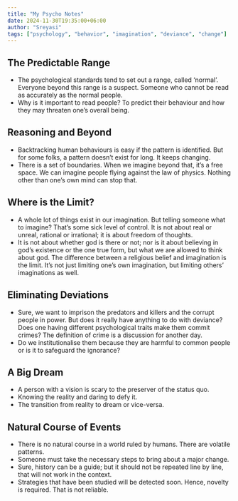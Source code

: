 ```yaml
---
title: "My Psycho Notes"
date: 2024-11-30T19:35:00+06:00
author: "Sreyasi"
tags: ["psychology", "behavior", "imagination", "deviance", "change"]
---
```


## The Predictable Range

- The psychological standards tend to set out a range, called ‘normal’. Everyone beyond this range is a suspect. Someone who cannot be read as accurately as the normal people.
- Why is it important to read people? To predict their behaviour and how they may threaten one’s overall being.

## Reasoning and Beyond

- Backtracking human behaviours is easy if the pattern is identified. But for some folks, a pattern doesn’t exist for long. It keeps changing.
- There is a set of boundaries. When we imagine beyond that, it’s a free space. We can imagine people flying against the law of physics. Nothing other than one’s own mind can stop that.

## Where is the Limit?

- A whole lot of things exist in our imagination. But telling someone what to imagine? That’s some sick level of control. It is not about real or unreal, rational or irrational; it is about freedom of thoughts.
- It is not about whether god is there or not; nor is it about believing in god’s existence or the one true form, but what we are allowed to think about god. The difference between a religious belief and imagination is the limit. It’s not just limiting one’s own imagination, but limiting others’ imaginations as well.

## Eliminating Deviations

- Sure, we want to imprison the predators and killers and the corrupt people in power. But does it really have anything to do with deviance? Does one having different psychological traits make them commit crimes? The definition of crime is a discussion for another day.
- Do we institutionalise them because they are harmful to common people or is it to safeguard the ignorance?

## A Big Dream

- A person with a vision is scary to the preserver of the status quo.
- Knowing the reality and daring to defy it.
- The transition from reality to dream or vice-versa.

## Natural Course of Events

- There is no natural course in a world ruled by humans. There are volatile patterns.
- Someone must take the necessary steps to bring about a major change.
- Sure, history can be a guide; but it should not be repeated line by line, that will not work in the context.
- Strategies that have been studied will be detected soon. Hence, novelty is required. That is not reliable.
